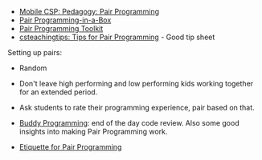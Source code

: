 * [Mobile CSP: Pedagogy: Pair Programming](https://course.mobilecsp.org/teach_mobilecsp/unit?unit=178&lesson=64)
* [Pair Programming-in-a-Box](http://www.ncwit.org/resources/pair-programming-box-power-collaborative-learning)
* [Pair Programming Toolkit](https://www.etr.org/default/assets/File/projects/Pair%20Programming%20Toolkit_FINAL%207_30_19.pdf)
* [csteachingtips: Tips for Pair Programming](https://www.csteachingtips.org/tips-pair-programming) - Good tip sheet

Setting up pairs:
* Random
* Don't leave high performing and low performing kids working together for an extended period.
* Ask students to rate their programming experience, pair based on that.

* [Buddy Programming](https://dzone.com/articles/buddy-programming-1): end of the day code review. Also some good insights into making Pair Programming work.
* [Etiquette for Pair Programming](https://dzone.com/articles/etiquette-for-pair-programming)
